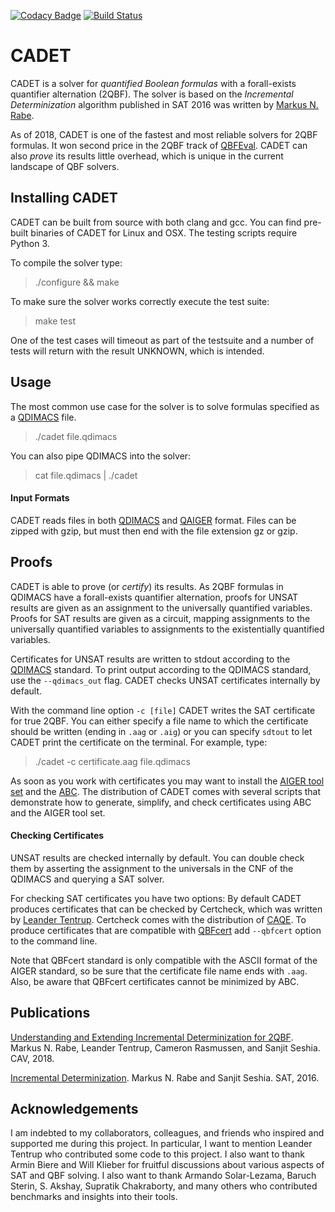 [![Codacy Badge](https://api.codacy.com/project/badge/Grade/bfd02d3e1f7540d0ac920e4812bef953)](https://www.codacy.com/app/MarkusRabe/cadet?utm_source=github.com&utm_medium=referral&utm_content=MarkusRabe/cadet&utm_campaign=badger)
[![Build Status](https://travis-ci.org/MarkusRabe/cadet.svg?branch=master)](https://travis-ci.org/MarkusRabe/cadet)

# CADET
CADET is a solver for _quantified Boolean formulas_ with a forall-exists quantifier alternation (2QBF). The solver is based on the _Incremental Determinization_ algorithm published in SAT 2016 was written by [Markus N. Rabe](https://people.eecs.berkeley.edu/~rabe/). 

As of 2018, CADET is one of the fastest and most reliable solvers for 2QBF formulas. It won second price in the 2QBF track of [QBFEval](http://www.qbflib.org/qbfeval17.php). CADET can also _prove_ its results little overhead, which is unique in the current landscape of QBF solvers. 


## Installing CADET

CADET can be built from source with both clang and gcc. You can find pre-built binaries of CADET for Linux and OSX. The testing scripts require Python 3. 

To compile the solver type:

> ./configure && make

To make sure the solver works correctly execute the test suite:

> make test

One of the test cases will timeout as part of the testsuite and a number of tests will return with the result UNKNOWN, which is intended. 

## Usage

The most common use case for the solver is to solve formulas specified as a [QDIMACS](http://www.qbflib.org/qdimacs.html) file. 

> ./cadet file.qdimacs

You can also pipe QDIMACS into the solver:

> cat file.qdimacs | ./cadet

#### Input Formats

CADET reads files in both [QDIMACS](http://www.qbflib.org/qdimacs.html) and [QAIGER](https://github.com/ltentrup/QAIGER) format. Files can be zipped with gzip, but must then end with the file extension gz or gzip. 

## Proofs

CADET is able to prove (or _certify_) its results. As 2QBF formulas in QDIMACS have a forall-exists quantifier alternation, proofs for UNSAT results are given as an assignment to the universally quantified variables. Proofs for SAT results are given as a circuit, mapping assignments to the universally quantified variables to assignments to the existentially quantified variables. 

Certificates for UNSAT results are written to stdout according to the [QDIMACS](http://www.qbflib.org/qdimacs.html) standard. To print output according to the QDIMACS standard, use the `--qdimacs_out` flag. CADET checks UNSAT certificates internally by default. 

With the command line option `-c [file]` CADET writes the SAT certificate for true 2QBF. You can either specify a file name to which the certificate should be written (ending in `.aag` or `.aig`) or you can specify `sdtout` to let CADET print the certificate on the terminal. For example, type:

> ./cadet -c certificate.aag file.qdimacs

As soon as you work with certificates you may want to install the [AIGER tool set](http://fmv.jku.at/aiger/aiger-1.9.4.tar.gz) and the [ABC](https://people.eecs.berkeley.edu/~alanmi/abc/). The distribution of CADET comes with several scripts that demonstrate how to generate, simplify, and check certificates using ABC and the AIGER tool set.

#### Checking Certificates

UNSAT results are checked internally by default. You can double check them by asserting the assignment to the universals in the CNF of the QDIMACS and querying a SAT solver. 

For checking SAT certificates you have two options: By default CADET produces certificates that can be checked by Certcheck, which was written by [Leander Tentrup](https://www.react.uni-saarland.de/people/tentrup.html). Certcheck comes with the distribution of [CAQE](https://www.react.uni-saarland.de/tools/caqe/). To produce certificates that are compatible with [QBFcert](http://fmv.jku.at/qbfcert/) add `--qbfcert` option to the command line. 

Note that QBFcert standard is only compatible with the ASCII format of the AIGER standard, so be sure that the certificate file name ends with `.aag`. Also, be aware that QBFcert certificates cannot be minimized by ABC. 

## Publications

[Understanding and Extending Incremental Determinization for 2QBF](https://people.eecs.berkeley.edu/~sseshia/pubdir/id-cav18.pdf). Markus N. Rabe, Leander Tentrup, Cameron Rasmussen, and Sanjit Seshia. CAV, 2018.

[Incremental Determinization](https://www.eecs.berkeley.edu/~rabe/IncrementalDeterminizationSAT2016.pdf). Markus N. Rabe and Sanjit Seshia. SAT, 2016.

## Acknowledgements

I am indebted to my collaborators, colleagues, and friends who inspired and supported me during this project. In particular, I want to mention Leander Tentrup who contributed some code to this project. I also want to thank Armin Biere and Will Klieber for fruitful discussions about various aspects of SAT and QBF solving. I also want to thank Armando Solar-Lezama, Baruch Sterin, S. Akshay, Supratik Chakraborty, and many others who contributed benchmarks and insights into their tools. 



